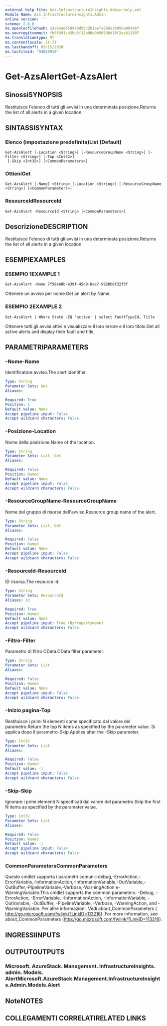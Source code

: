 ```yaml
---
external help file: Azs.InfrastructureInsights.Admin-help.xml
Module Name: Azs.Infrastructureinsights.Admin
online version: ''
schema: 2.0.0
ms.openlocfilehash: a3a64a045d988d59c2b1aefa650aa695ba09486f
ms.sourcegitcommit: fb95591c45bb5f12b98e0690938d18f2ec611897
ms.translationtype: MT
ms.contentlocale: it-IT
ms.lasthandoff: 03/15/2020
ms.locfileid: "93859918"
---
```

# <span data-ttu-id="afdcb-101">Get-AzsAlert</span><span class="sxs-lookup"><span data-stu-id="afdcb-101">Get-AzsAlert</span></span>

## <span data-ttu-id="afdcb-102">Sinossi</span><span class="sxs-lookup"><span data-stu-id="afdcb-102">SYNOPSIS</span></span>
<span data-ttu-id="afdcb-103">Restituisce l'elenco di tutti gli avvisi in una determinata posizione.</span><span class="sxs-lookup"><span data-stu-id="afdcb-103">Returns the list of all alerts in a given location.</span></span>

## <span data-ttu-id="afdcb-104">SINTASSI</span><span class="sxs-lookup"><span data-stu-id="afdcb-104">SYNTAX</span></span>

### <span data-ttu-id="afdcb-105">Elenco (impostazione predefinita)</span><span class="sxs-lookup"><span data-stu-id="afdcb-105">List (Default)</span></span>
```
Get-AzsAlert [-Location <String>] [-ResourceGroupName <String>] [-Filter <String>] [-Top <Int32>]
 [-Skip <Int32>] [<CommonParameters>]
```

### <span data-ttu-id="afdcb-106">Ottieni</span><span class="sxs-lookup"><span data-stu-id="afdcb-106">Get</span></span>
```
Get-AzsAlert [-Name] <String> [-Location <String>] [-ResourceGroupName <String>] [<CommonParameters>]
```

### <span data-ttu-id="afdcb-107">ResourceId</span><span class="sxs-lookup"><span data-stu-id="afdcb-107">ResourceId</span></span>
```
Get-AzsAlert -ResourceId <String> [<CommonParameters>]
```

## <span data-ttu-id="afdcb-108">Descrizione</span><span class="sxs-lookup"><span data-stu-id="afdcb-108">DESCRIPTION</span></span>
<span data-ttu-id="afdcb-109">Restituisce l'elenco di tutti gli avvisi in una determinata posizione.</span><span class="sxs-lookup"><span data-stu-id="afdcb-109">Returns the list of all alerts in a given location.</span></span>

## <span data-ttu-id="afdcb-110">ESEMPI</span><span class="sxs-lookup"><span data-stu-id="afdcb-110">EXAMPLES</span></span>

### <span data-ttu-id="afdcb-111">ESEMPIO 1</span><span class="sxs-lookup"><span data-stu-id="afdcb-111">EXAMPLE 1</span></span>
```
Get-AzsAlert -Name 7f58eb8b-e39f-45d0-8ae7-9920b8f22f5f
```

<span data-ttu-id="afdcb-112">Ottenere un avviso per nome.</span><span class="sxs-lookup"><span data-stu-id="afdcb-112">Get an alert by Name.</span></span>

### <span data-ttu-id="afdcb-113">ESEMPIO 2</span><span class="sxs-lookup"><span data-stu-id="afdcb-113">EXAMPLE 2</span></span>
```
Get-AzsAlert | Where State -EQ 'active' | select FaultTypeId, Title
```

<span data-ttu-id="afdcb-114">Ottenere tutti gli avvisi attivi e visualizzare il loro errore e il loro titolo.</span><span class="sxs-lookup"><span data-stu-id="afdcb-114">Get all active alerts and display their fault and title.</span></span>

## <span data-ttu-id="afdcb-115">PARAMETRI</span><span class="sxs-lookup"><span data-stu-id="afdcb-115">PARAMETERS</span></span>

### <span data-ttu-id="afdcb-116">-Nome</span><span class="sxs-lookup"><span data-stu-id="afdcb-116">-Name</span></span>
<span data-ttu-id="afdcb-117">Identificatore avviso.</span><span class="sxs-lookup"><span data-stu-id="afdcb-117">The alert identifier.</span></span>

```yaml
Type: String
Parameter Sets: Get
Aliases:

Required: True
Position: 1
Default value: None
Accept pipeline input: False
Accept wildcard characters: False
```

### <span data-ttu-id="afdcb-118">-Posizione</span><span class="sxs-lookup"><span data-stu-id="afdcb-118">-Location</span></span>
<span data-ttu-id="afdcb-119">Nome della posizione.</span><span class="sxs-lookup"><span data-stu-id="afdcb-119">Name of the location.</span></span>

```yaml
Type: String
Parameter Sets: List, Get
Aliases:

Required: False
Position: Named
Default value: None
Accept pipeline input: False
Accept wildcard characters: False
```

### <span data-ttu-id="afdcb-120">-ResourceGroupName</span><span class="sxs-lookup"><span data-stu-id="afdcb-120">-ResourceGroupName</span></span>
<span data-ttu-id="afdcb-121">Nome del gruppo di risorse dell'avviso.</span><span class="sxs-lookup"><span data-stu-id="afdcb-121">Resource group name of the alert.</span></span>

```yaml
Type: String
Parameter Sets: List, Get
Aliases:

Required: False
Position: Named
Default value: None
Accept pipeline input: False
Accept wildcard characters: False
```

### <span data-ttu-id="afdcb-122">-ResourceId</span><span class="sxs-lookup"><span data-stu-id="afdcb-122">-ResourceId</span></span>
<span data-ttu-id="afdcb-123">ID risorsa.</span><span class="sxs-lookup"><span data-stu-id="afdcb-123">The resource id.</span></span>

```yaml
Type: String
Parameter Sets: ResourceId
Aliases: id

Required: True
Position: Named
Default value: None
Accept pipeline input: True (ByPropertyName)
Accept wildcard characters: False
```

### <span data-ttu-id="afdcb-124">-Filtro</span><span class="sxs-lookup"><span data-stu-id="afdcb-124">-Filter</span></span>
<span data-ttu-id="afdcb-125">Parametro di filtro OData.</span><span class="sxs-lookup"><span data-stu-id="afdcb-125">OData filter parameter.</span></span>

```yaml
Type: String
Parameter Sets: List
Aliases:

Required: False
Position: Named
Default value: None
Accept pipeline input: False
Accept wildcard characters: False
```

### <span data-ttu-id="afdcb-126">-Inizio pagina</span><span class="sxs-lookup"><span data-stu-id="afdcb-126">-Top</span></span>
<span data-ttu-id="afdcb-127">Restituisce i primi N elementi come specificato dal valore del parametro.</span><span class="sxs-lookup"><span data-stu-id="afdcb-127">Return the top N items as specified by the parameter value.</span></span>
<span data-ttu-id="afdcb-128">Si applica dopo il parametro-Skip.</span><span class="sxs-lookup"><span data-stu-id="afdcb-128">Applies after the -Skip parameter.</span></span>

```yaml
Type: Int32
Parameter Sets: List
Aliases:

Required: False
Position: Named
Default value: -1
Accept pipeline input: False
Accept wildcard characters: False
```

### <span data-ttu-id="afdcb-129">-Skip</span><span class="sxs-lookup"><span data-stu-id="afdcb-129">-Skip</span></span>
<span data-ttu-id="afdcb-130">Ignorare i primi elementi N specificati dal valore del parametro.</span><span class="sxs-lookup"><span data-stu-id="afdcb-130">Skip the first N items as specified by the parameter value.</span></span>

```yaml
Type: Int32
Parameter Sets: List
Aliases:

Required: False
Position: Named
Default value: -1
Accept pipeline input: False
Accept wildcard characters: False
```

### <span data-ttu-id="afdcb-131">CommonParameters</span><span class="sxs-lookup"><span data-stu-id="afdcb-131">CommonParameters</span></span>
<span data-ttu-id="afdcb-132">Questo cmdlet supporta i parametri comuni:-debug,-ErrorAction,-ErrorVariable,-InformationAction,-InformationVariable,-OutVariable,-OutBuffer,-PipelineVariable,-Verbose,-WarningAction e-WarningVariable.</span><span class="sxs-lookup"><span data-stu-id="afdcb-132">This cmdlet supports the common parameters: -Debug, -ErrorAction, -ErrorVariable, -InformationAction, -InformationVariable, -OutVariable, -OutBuffer, -PipelineVariable, -Verbose, -WarningAction, and -WarningVariable.</span></span> <span data-ttu-id="afdcb-133">Per altre informazioni, Vedi about_CommonParameters ( http://go.microsoft.com/fwlink/?LinkID=113216) .</span><span class="sxs-lookup"><span data-stu-id="afdcb-133">For more information, see about_CommonParameters (http://go.microsoft.com/fwlink/?LinkID=113216).</span></span>

## <span data-ttu-id="afdcb-134">INGRESSI</span><span class="sxs-lookup"><span data-stu-id="afdcb-134">INPUTS</span></span>

## <span data-ttu-id="afdcb-135">OUTPUT</span><span class="sxs-lookup"><span data-stu-id="afdcb-135">OUTPUTS</span></span>

### <span data-ttu-id="afdcb-136">Microsoft. AzureStack. Management. InfrastructureInsights. admin. Models. Alert</span><span class="sxs-lookup"><span data-stu-id="afdcb-136">Microsoft.AzureStack.Management.InfrastructureInsights.Admin.Models.Alert</span></span>

## <span data-ttu-id="afdcb-137">Note</span><span class="sxs-lookup"><span data-stu-id="afdcb-137">NOTES</span></span>

## <span data-ttu-id="afdcb-138">COLLEGAMENTI CORRELATI</span><span class="sxs-lookup"><span data-stu-id="afdcb-138">RELATED LINKS</span></span>

